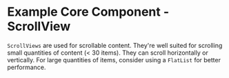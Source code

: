 # Example Core Component - ScrollView

`ScrollViews` are used for scrollable content. They're well suited for scrolling small quantities of content (< 30 items). They can scroll horizontally or vertically. For large quantities of items, consider using a `FlatList` for better performance.

